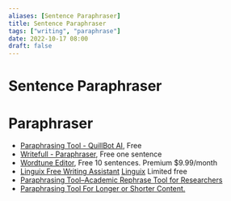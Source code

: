 ```yaml
---
aliases: [Sentence Paraphraser]
title: Sentence Paraphraser
tags: ["writing", "paraphrase"]
date: 2022-10-17 08:00
draft: false
---
```


# Sentence Paraphraser

# Paraphraser

- [Paraphrasing Tool - QuillBot AI](https://quillbot.com/), Free
- [Writefull - Paraphraser](https://x.writefull.com/paraphraser/index.html#), Free one sentence
- [Wordtune Editor](https://app.wordtune.com/editor), Free 10 sentences. Premium $9.99/month
- [Linguix Free Writing Assistant](https://linguix.com/) [Linguix](https://app.linguix.com/docs/my) Limited free
- [Paraphrasing Tool–Academic Rephrase Tool for Researchers](https://www.ref-n-write.com/paraphrasing-tool/)
- [Paraphrasing Tool For Longer or Shorter Content.](https://spinbot.com/paraphrasing-tool)
